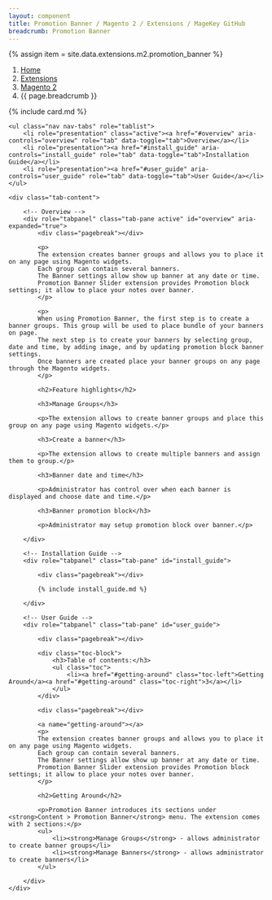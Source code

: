 ```yaml
---
layout: component
title: Promotion Banner / Magento 2 / Extensions / MageKey GitHub
breadcrumb: Promotion Banner
---
```

{% assign item = site.data.extensions.m2.promotion_banner %}

<ol class="breadcrumb">
    <li><a href="/">Home</a></li>
    <li><a href="/extensions">Extensions</a></li>
    <li><a href="/extensions/m2">Magento 2</a></li>
    <li class="active">{{ page.breadcrumb }}</li>
</ol>

{% include card.md %}

<div class="details">

    <ul class="nav nav-tabs" role="tablist">
        <li role="presentation" class="active"><a href="#overview" aria-controls="overview" role="tab" data-toggle="tab">Overview</a></li>
        <li role="presentation"><a href="#install_guide" aria-controls="install_guide" role="tab" data-toggle="tab">Installation Guide</a></li>
        <li role="presentation"><a href="#user_guide" aria-controls="user_guide" role="tab" data-toggle="tab">User Guide</a></li>
    </ul>

    <div class="tab-content">

        <!-- Overview -->
        <div role="tabpanel" class="tab-pane active" id="overview" aria-expanded="true">
            <div class="pagebreak"></div>

            <p>
            The extension creates banner groups and allows you to place it on any page using Magento widgets.
            Each group can contain several banners.
            The Banner settings allow show up banner at any date or time.
            Promotion Banner Slider extension provides Promotion block settings; it allow to place your notes over banner.
            </p>

            <p>
            When using Promotion Banner, the first step is to create a banner groups. This group will be used to place bundle of your banners on page.
            The next step is to create your banners by selecting group, date and time, by adding image, and by updating promotion block banner settings.
            Once banners are created place your banner groups on any page through the Magento widgets.
            </p>

            <h2>Feature highlights</h2>

            <h3>Manage Groups</h3>

            <p>The extension allows to create banner groups and place this group on any page using Magento widgets.</p>

            <h3>Create a banner</h3>

            <p>The extension allows to create multiple banners and assign them to group.</p>

            <h3>Banner date and time</h3>

            <p>Administrator has control over when each banner is displayed and choose date and time.</p>

            <h3>Banner promotion block</h3>

            <p>Administrator may setup promotion block over banner.</p>

        </div>

        <!-- Installation Guide -->
        <div role="tabpanel" class="tab-pane" id="install_guide">

            <div class="pagebreak"></div>

            {% include install_guide.md %}

        </div>

        <!-- User Guide -->
        <div role="tabpanel" class="tab-pane" id="user_guide">

            <div class="pagebreak"></div>

            <div class="toc-block">
                <h3>Table of contents:</h3>
                <ul class="toc">
                    <li><a href="#getting-around" class="toc-left">Getting Around</a><a href="#getting-around" class="toc-right">3</a></li>
                </ul>
            </div>

            <div class="pagebreak"></div>

            <a name="getting-around"></a>
            <p>
            The extension creates banner groups and allows you to place it on any page using Magento widgets.
            Each group can contain several banners.
            The Banner settings allow show up banner at any date or time.
            Promotion Banner Slider extension provides Promotion block settings; it allow to place your notes over banner.
            </p>

            <h2>Getting Around</h2>

            <p>Promotion Banner introduces its sections under <strong>Content > Promotion Banner</strong> menu. The extension comes with 2 sections:</p>
            <ul>
                <li><strong>Manage Groups</strong> - allows administrator to create banner groups</li>
                <li><strong>Manage Banners</strong> - allows administrator to create banners</li>
            </ul>

        </div>
    </div>

</div>
